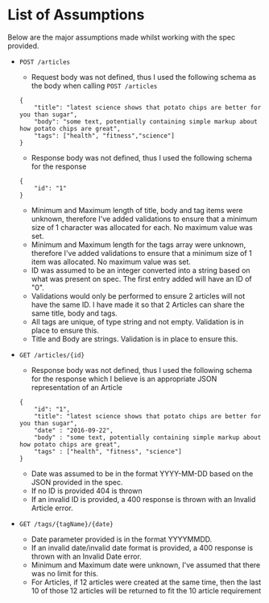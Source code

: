 # List of Assumptions

Below are the major assumptions made whilst working with the spec provided.
- `POST /articles`
    - Request body was not defined, thus I used the following schema as the body when calling `POST /articles`
    ```
    {
        "title": "latest science shows that potato chips are better for you than sugar",
        "body": "some text, potentially containing simple markup about how potato chips are great",
        "tags": ["health", "fitness","science"]
    }
    ```
    - Response body was not defined, thus I used the following schema for the response
    ```
    {
        "id": "1"
    }
    ```
    - Minimum and Maximum length of title, body and tag items were unknown, therefore I've added validations to ensure that a minimum size of 1 character was allocated for each. No maximum value was set.
    - Minimum and Maximum length for the tags array were unknown, therefore I've added validations to ensure that a minimum size of 1 item was allocated. No maximum value was set.
    - ID was assumed to be an integer converted into a string based on what was present on spec. The first entry added will have an ID of "0".
    - Validations would only be performed to ensure 2 articles will not have the same ID. I have made it so that 2 Articles can share the same title, body and tags.
    - All tags are unique, of type string and not empty. Validation is in place to ensure this.
    - Title and Body are strings. Validation is in place to ensure this.
    
- `GET /articles/{id}`
    - Response body was not defined, thus I used the following schema for the response which I believe is an appropriate JSON representation of an Article
    ```
    {
        "id": "1",
        "title": "latest science shows that potato chips are better for you than sugar",
        "date" : "2016-09-22",
        "body" : "some text, potentially containing simple markup about how potato chips are great",
        "tags" : ["health", "fitness", "science"]
    }
    ```
    - Date was assumed to be in the format YYYY-MM-DD based on the JSON provided in the spec.
    - If no ID is provided 404 is thrown
    - If an invalid ID is provided, a 400 response is thrown with an Invalid Article error.

- `GET /tags/{tagName}/{date}`
    - Date parameter provided is in the format YYYYMMDD.
    - If an invalid date/invalid date format is provided, a 400 response is thrown with an Invalid Date error.
    - Minimum and Maximum date were unknown, I've assumed that there was no limit for this.
    - For Articles, if 12 articles were created at the same time, then the last 10 of those 12 articles will be returned to fit the 10 article requirement